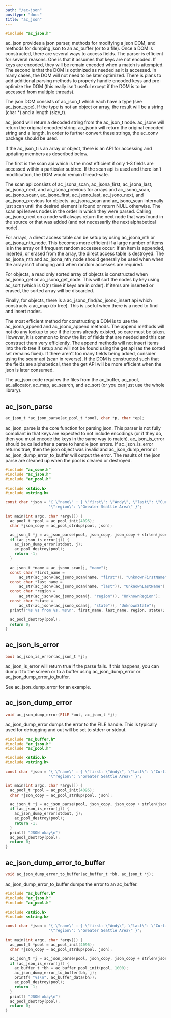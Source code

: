 ```yaml
---
path: "/ac-json"
posttype: "docs"
title: "ac_json"
---
```


```c
#include "ac_json.h"
```

ac\_json provides a json parser, methods for modifying a json DOM, and methods for dumping json to an ac\_buffer (or to a file).  Once a DOM is constructed, there are several ways to access fields.  The parser is efficient for several reasons.  One is that it assumes that keys are not encoded.  If keys are encoded, they will be remain encoded when a match is attempted.  The second is that the DOM is optimized as needed as it is accessed.  In many cases, the DOM will not need to be later optimized.  There is plans to add additional parsing methods to properly handle encoded keys and pre-optimize the DOM (this really isn't useful except if the DOM is to be accessed from multiple threads).

The json DOM consists of ac\_json\_t which each have a type (see ac\_json\_type).  If the type is not an object or array, the result will be a string (char *) and a length (size\_t).  

ac\_jsond will return a decoded string from the ac\_json\_t node.  ac\_jsonv will return the original encoded string.  ac\_jsonb will return the original encoded string and a length.  In order to further convert these strings, the ac\_conv package should be used.

If the ac\_json\_t is an array or object, there is an API for accessing and updating members as described below.

The first is the scan api which is the most efficient if only 1-3 fields are accessed within a particular subtree.  If the scan api is used and there isn't modification, the DOM would remain thread-safe.  

The scan api consists of ac\_jsona\_scan, ac\_jsona\_first, ac\_jsona\_last, ac\_jsona\_next, and ac\_jsona\_previous for arrays and ac\_jsono\_scan, ac\_jsono\_scanr, ac\_jsono\_first, ac\_jsono\_last, ac\_jsono\_next, and ac\_jsono\_previous for objects.  ac\_jsona\_scan and ac\_jsono\_scan internally just scan until the desired element is found or return NULL otherwise.  The scan api leaves nodes in the order in which they were parsed.  Calling ac\_jsono\_next on a node will always return the next node that was found in the source or that was added (and not necessarily the next alphabetical node).

For arrays, a direct access table can be setup by using ac\_jsona\_nth or ac\_jsona\_nth\_node.  This becomes more efficient if a large number of items is in the array or if frequent random accesses occur.  If an item is appended, inserted, or erased from the array, the direct access table is destroyed.  The ac\_jsona\_nth and ac\_jsona\_nth\_node should generally be used when when the array isn't changing and when random accesses are required.  

For objects, a read only sorted array of objects is constructed when ac\_jsono\_get or ac\_jsono\_get\_node.  This will sort the nodes by key using ac\_sort (which is O(n) time if keys are in order).  If items are inserted or erased, the sorted array will be discarded.

Finally, for objects, there is a ac\_jsono\_find/ac\_jsono\_insert api which constructs a ac\_map (rb tree).  This is useful when there is a need to find and insert nodes.

The most efficient method for constructing a DOM is to use the ac\_jsona\_append and ac\_jsono\_append methods.  The append methods will not do any lookup to see if the items already existed, so care must be taken.  However, it is common to know the list of fields that are needed and this can construct them very efficiently.  The append methods will not insert items into the rb tree if setup and will not be found using the get api (as the sorted set remains fixed).  If there aren't too many fields being added, consider using the scanr api (scan in reverse).  If the DOM is constructed such that the fields are alphabetical, then the get API will be more efficient when the json is later consumed.

The ac\_json code requires the files from the ac\_buffer, ac\_pool, ac\_allocator, ac\_map, ac\_search, and ac\_sort (or you can just use the whole library).

## ac\_json\_parse

```c
ac_json_t *ac_json_parse(ac_pool_t *pool, char *p, char *ep);
```
ac\_json\_parse is the core function for parsing json.  This parser is not fully compliant in that keys are expected to not include encodings (or if they do, then you must encode the keys in the same way to match).  ac\_json\_is\_error should be called after a parse to handle json errors.  If ac\_json\_is\_error returns true, then the json object was invalid and ac\_json\_dump\_error or ac\_json\_dump\_error\_to\_buffer will output the error.  The results of the json parse are cleaned up when the pool is cleared or destroyed.

```c
#include "ac_conv.h"
#include "ac_json.h"
#include "ac_pool.h"

#include <stdio.h>
#include <string.h>

const char *json = "{ \"name\" : { \"first\": \"Andy\", \"last\": \"Curtis\"}, "
                   "\"region\": \"Greater Seattle Area\" }";

int main(int argc, char *argv[]) {
  ac_pool_t *pool = ac_pool_init(4096);
  char *json_copy = ac_pool_strdup(pool, json);

  ac_json_t *j = ac_json_parse(pool, json_copy, json_copy + strlen(json_copy));
  if (ac_json_is_error(j)) {
    ac_json_dump_error(stdout, j);
    ac_pool_destroy(pool);
    return -1;
  }

  ac_json_t *name = ac_jsono_scan(j, "name");
  const char *first_name =
      ac_str(ac_jsonv(ac_jsono_scan(name, "first")), "UnknownFirstName");
  const char *last_name =
      ac_str(ac_jsonv(ac_jsono_scan(name, "last")), "UnknownLastName");
  const char *region =
      ac_str(ac_jsonv(ac_jsono_scan(j, "region")), "UnknownRegion");
  const char *state =
      ac_str(ac_jsonv(ac_jsono_scan(j, "state")), "UnknownState");
  printf("%s %s from %s, %s\n", first_name, last_name, region, state);

  ac_pool_destroy(pool);
  return 0;
}
```

## ac\_json\_is\_error

```c
bool ac_json_is_error(ac_json_t *j);
```
ac\_json\_is\_error will return true if the parse fails.  If this happens, you can dump it to the screen or to a buffer using ac\_json\_dump\_error or ac\_json\_dump\_error\_to\_buffer.  

See ac\_json\_dump\_error for an example.

## ac\_json\_dump\_error

```c
void ac_json_dump_error(FILE *out, ac_json_t *j);
```
ac\_json\_dump\_error dumps the error to the FILE handle.  This is typically used for debugging and out will be set to stderr or stdout.  

```c
#include "ac_buffer.h"
#include "ac_json.h"
#include "ac_pool.h"

#include <stdio.h>
#include <string.h>

const char *json = "{ \"name\" : { \"first: \"Andy\", \"last\": \"Curtis\"}, "
                   "\"region\": \"Greater Seattle Area\" }";

int main(int argc, char *argv[]) {
  ac_pool_t *pool = ac_pool_init(4096);
  char *json_copy = ac_pool_strdup(pool, json);

  ac_json_t *j = ac_json_parse(pool, json_copy, json_copy + strlen(json_copy));
  if (ac_json_is_error(j)) {
    ac_json_dump_error(stdout, j);
    ac_pool_destroy(pool);
    return -1;
  }
  printf( "JSON okay\n")
  ac_pool_destroy(pool);
  return 0;
}
```

## ac\_json\_dump\_error\_to\_buffer

```c
void ac_json_dump_error_to_buffer(ac_buffer_t *bh, ac_json_t *j);
```
ac\_json\_dump\_error\_to\_buffer dumps the error to an ac\_buffer.

```c
#include "ac_buffer.h"
#include "ac_json.h"
#include "ac_pool.h"

#include <stdio.h>
#include <string.h>

const char *json = "{ \"name\" : { \"first: \"Andy\", \"last\": \"Curtis\"}, "
                   "\"region\": \"Greater Seattle Area\" }";

int main(int argc, char *argv[]) {
  ac_pool_t *pool = ac_pool_init(4096);
  char *json_copy = ac_pool_strdup(pool, json);

  ac_json_t *j = ac_json_parse(pool, json_copy, json_copy + strlen(json_copy));
  if (ac_json_is_error(j)) {
    ac_buffer_t *bh = ac_buffer_pool_init(pool, 1000);
    ac_json_dump_error_to_buffer(bh, j);
    printf( "%s\n", ac_buffer_data(bh));
    ac_pool_destroy(pool);
    return -1;
  }
  printf( "JSON okay\n")
  ac_pool_destroy(pool);
  return 0;
}
```
